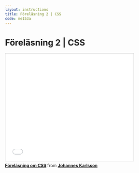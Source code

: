 ```yaml
---
layout: instructions
title: Föreläsning 2 | CSS
code: me153a
---
```


# Föreläsning 2 | CSS

<div class="video">
    <iframe src="//www.slideshare.net/slideshow/embed_code/key/7bznaXsZrBeg28" width="425" height="355" frameborder="0" marginwidth="0" marginheight="0" scrolling="no" style="border:1px solid #CCC; border-width:1px; margin-bottom:5px; max-width: 100%;" allowfullscreen> </iframe> <div style="margin-bottom:5px"> <strong> <a href="//www.slideshare.net/jokarlsson/cssfrelsning" title="Föreläsning om CSS" target="_blank">Föreläsning om CSS</a> </strong> from <strong><a href="//www.slideshare.net/jokarlsson" target="_blank">Johannes Karlsson</a></strong> </div>
</div>
